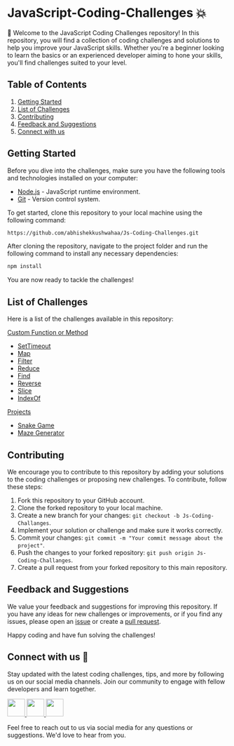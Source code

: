 # JavaScript-Coding-Challenges :boom:

:wave: Welcome to the JavaScript Coding Challenges repository! In this repository, you will find a collection of coding challenges and solutions to help you improve your JavaScript skills. Whether you're a beginner looking to learn the basics or an experienced developer aiming to hone your skills, you'll find challenges suited to your level.

## Table of Contents

1. [Getting Started](https://github.com/abhishekkushwahaa/Js-Coding-Challenges/tree/main#getting-started)
2. [List of Challenges](https://github.com/abhishekkushwahaa/Js-Coding-Challenges/tree/main#list-of-challenges)
3. [Contributing](https://github.com/abhishekkushwahaa/Js-Coding-Challenges/tree/main#contributing)
4. [Feedback and Suggestions](https://github.com/abhishekkushwahaa/Js-Coding-Challenges/tree/main#feedback-and-suggestions)
5. [Connect with us](https://github.com/abhishekkushwahaa/Js-Coding-Challenges/tree/main#connect-with-us-gift_heart)

## Getting Started

Before you dive into the challenges, make sure you have the following tools and technologies installed on your computer:

- [Node.js](https://nodejs.org/en) - JavaScript runtime environment.
- [Git](https://git-scm.com/) - Version control system.

To get started, clone this repository to your local machine using the following command:

```sh
https://github.com/abhishekkushwahaa/Js-Coding-Challenges.git
```

After cloning the repository, navigate to the project folder and run the following command to install any necessary dependencies:

```sh
npm install
```

You are now ready to tackle the challenges!

## List of Challenges

Here is a list of the challenges available in this repository:

[Custom Function or Method](https://github.com/abhishekkushwahaa/Js-Coding-Challenges/tree/main/CustomJS)

- [SetTimeout](https://github.com/abhishekkushwahaa/Js-Coding-Challenges/tree/main/CustomJS/SetTimeout.js)
- [Map](https://github.com/abhishekkushwahaa/Js-Coding-Challenges/tree/main/CustomJS/Map.js)
- [Filter](https://github.com/abhishekkushwahaa/Js-Coding-Challenges/tree/main/CustomJS/Filter.js)
- [Reduce](https://github.com/abhishekkushwahaa/Js-Coding-Challenges/tree/main/CustomJS/Reduce.js)
- [Find](https://github.com/abhishekkushwahaa/Js-Coding-Challenges/tree/main/CustomJS/Find.js)
- [Reverse](https://github.com/abhishekkushwahaa/Js-Coding-Challenges/tree/main/CustomJS/Reverse.js)
- [Slice](https://github.com/abhishekkushwahaa/Js-Coding-Challenges/tree/main/CustomJS/Slice.js)
- [IndexOf](https://github.com/abhishekkushwahaa/Js-Coding-Challenges/tree/main/CustomJS/IndexOf.js)

[Projects](https://github.com/abhishekkushwahaa/Js-Coding-Challenges/tree/main/Projects)

- [Snake Game](https://github.com/abhishekkushwahaa/Js-Coding-Challenges/tree/main/Projects/SnakeGame)
- [Maze Generator](https://github.com/abhishekkushwahaa/Js-Coding-Challenges/tree/main/Projects/MazeGenerator)

## Contributing

We encourage you to contribute to this repository by adding your solutions to the coding challenges or proposing new challenges. To contribute, follow these steps:

1. Fork this repository to your GitHub account.
2. Clone the forked repository to your local machine.
3. Create a new branch for your changes: `git checkout -b Js-Coding-Challanges`.
4. Implement your solution or challenge and make sure it works correctly.
5. Commit your changes: `git commit -m "Your commit message about the project"`.
6. Push the changes to your forked repository: `git push origin Js-Coding-Challanges`.
7. Create a pull request from your forked repository to this main repository.

## Feedback and Suggestions

We value your feedback and suggestions for improving this repository. If you have any ideas for new challenges or improvements, or if you find any issues, please open an [issue](https://github.com/abhishekkushwahaa/Js-Coding-Challenges/issues) or create a [pull request](https://github.com/abhishekkushwahaa/Js-Coding-Challenges/pulls).

Happy coding and have fun solving the challenges!

## Connect with us :gift_heart:

Stay updated with the latest coding challenges, tips, and more by following us on our social media channels. Join our community to engage with fellow developers and learn together.

<div>
  <a href="https://www.linkedin.com/in/abhishekkushwahaa/">
    <img src="https://upload.wikimedia.org/wikipedia/commons/thumb/c/ca/LinkedIn_logo_initials.png/640px-LinkedIn_logo_initials.png" width="40" height="40">
  </a>
  <a href="https://www.instagram.com/abhishekkushwaha.me/">
    <img src="https://www.freepnglogos.com/uploads/logo-ig-png/logo-ig-instagram-new-logo-vector-download-13.png" width="40" height="40">
  </a>
  <a href="https://twitter.com/AbhishekKushwaa">
    <img src="https://upload.wikimedia.org/wikipedia/commons/5/57/X_logo_2023_%28white%29.png" width="40" height="40">
  </a>
</div>

Feel free to reach out to us via social media for any questions or suggestions. We'd love to hear from you.

